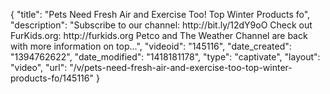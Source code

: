 {
    "title": "Pets Need Fresh Air and Exercise Too! Top Winter Products fo",
    "description": "Subscribe to our channel: http:\/\/bit.ly\/12dY9oO Check out FurKids.org: http:\/\/furkids.org Petco and The Weather Channel are back with more information on top...",
    "videoid": "145116",
    "date_created": "1394762622",
    "date_modified": "1418181178",
    "type": "captivate",
    "layout": "video",
    "url": "\/v\/pets-need-fresh-air-and-exercise-too-top-winter-products-fo\/145116"
}